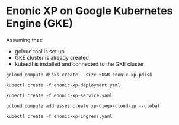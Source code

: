 # Enonic XP on Google Kubernetes Engine (GKE)

Assuming that:
* gcloud tool is set up
* GKE cluster is already created
* kubectl is installed and connected to the GKE cluster

```
gcloud compute disks create --size 50GB enonic-xp-pdisk
```

```
kubectl create -f enonic-xp-deployment.yaml
```

```
kubectl create -f enonic-xp-service.yaml
```

```
gcloud compute addresses create xp-diego-cloud-ip --global
```

```
kubectl create -f enonic-xp-ingress.yaml
```
